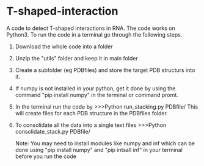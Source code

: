 # T-shaped-interaction
A code to detect T-shaped interactions in RNA.
The code works on Python3.
To run the code in a terminal go through the following steps.
1. Download the whole code into a folder
3. Unzip the "utils" folder and keep it in main folder
3. Create a subfolder (eg PDBfiles) and store the target PDB structurs into it.
4. If numpy is not installed in your python, get it done by using the command "pip install numpy" in the terminal or command promt.
5. In the terminal run the code 
    by >>>Python run_stacking.py PDBfile/
This will create files for each PDB structure in the PDBfiles folder.
6. To consolidate all the data into a single text files
         >>>Python consolidate_stack.py PDBfile/
   
   
   
   Note: You may need to install modules like numpy and inf which can be done using "pip install numpy" and "pip intsall inf" in your terminal before you run the code

